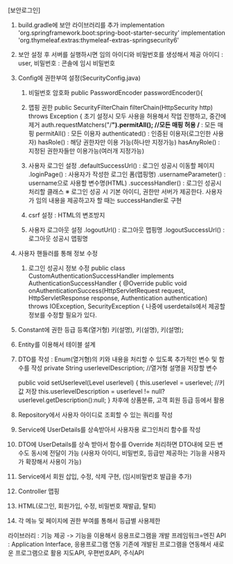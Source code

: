 [보안로그인]
1. build.gradle에 보안 라이브러리를 추가
   implementation 'org.springframework.boot:spring-boot-starter-security'
   implementation 'org.thymeleaf.extras:thymeleaf-extras-springsecurity6'

2. 보안 설정 후 서버를 실행하시면 임의 아이디와 비밀번호를 생성해서 제공
   아이디 : user, 비밀번호 : 콘솔에 임시 비밀번호

3. Config에 권한부여 설정(SecurityConfig.java)
   1) 비밀번호 암호화
      public PasswordEncoder passwordEncoder(){
   2) 맵핑 권한
      public SecurityFilterChain filterChain(HttpSecurity http) throws Exception {
      초기 설정시 모두 사용을 허용해서 작업 진행하고, 중간에 제거
      auth.requestMatchers("/**").permitAll(); //모든 매핑 허용
      /** : 모든 매핑
      permitAll() : 모든 이용자
      authenticated() : 인증된 이용자(로그인한 사용자)
      hasRole() : 해당 권한자만 이용 가능(하나만 지정가능)
      hasAnyRole() : 지정된 권한자들만 이용가능(여러개 지정가능)
   3) 사용자 로그인 설정
      .defaultSuccessUrl() : 로그인 성공시 이동할 페이지
      .loginPage() : 사용자가 작성한 로그인 폼(맵핑명)
      .usernameParameter() : username으로 사용할 변수명(HTML)
      .successHandler() : 로그인 성공시 처리할 클래스
      ※ 로그인 성공 시 기본 아이디, 권한만 서버가 제공한다.
         사용자가 임의 내용을 제공하고자 할 때는 successHandler로 구현
   
   4) csrf 설정 : HTML의 변조방지
   5) 사용자 로그아웃 설정
      .logoutUrl() : 로그아웃 맵핑명 
      .logoutSuccessUrl() : 로그아웃 성공시 맵핑명

4. 사용자 핸들러를 통해 정보 수정
   1) 로그인 성공시 정보 수정
      public class CustomAuthenticationSuccessHandler implements AuthenticationSuccessHandler {
      @Override
      public void onAuthenticationSuccess(HttpServletRequest request,
               HttpServletResponse response,
               Authentication authentication)
      throws IOException, SecurityException {
      나중에 userdetails에서 제공할 정보를 수정할 필요가 있다.

5. Constant에 권한 등급 등록(열거형)
   키(설명), 키(설명), 키(설명);

6. Entity를 이용해서 테이블 설계

7. DTO를 작성 : Enum(열거형)의 키와 내용을 처리할 수 있도록 추가적인 변수 및 함수를 작성
   private String userlevelDescription; //열거형 설명을 저장할 변수

   public void setUserlevel(Level userlevel) {
      this.userlevel = userlevel; //키값 저장
      this.userlevelDescription =
       userlevel != null?userlevel.getDescription():null;
   } 차후에 상품분류, 고객 회원 등급 등에서 활용

8. Repository에서 사용자 아이디로 조회할 수 있는 쿼리를 작성
9. Service에 UserDetails를 상속받아서 사용자용 로그인처리 함수를 작성
10. DTO에 UserDetails를 상속 받아서 함수를 Override 처리하면 DTO내에 모든 변수도 동시에 전달이 가능
    (사용자 아이디, 비밀번호, 등급만 제공하는 기능을 사용자가 확장해서 사용이 가능)
11. Service에서 회원 삽입, 수정, 삭제 구현, (임시비밀번호 발급을 추가)
12. Controller 맵핑
13. HTML(로그인, 회원가입, 수정, 비밀번호 재발급, 탈퇴)
14. 각 메뉴 및 페이지에 권한 부여를 통해서 등급별 사용제한

라이브러리 : 기능 제공 -> 기능을 이용해서 응용프로그램을 개발
프레임워크=엔진
API : Application Interface, 응용프로그램 연동
      기존에 개발된 프로그램을 연동해서 새로운 프로그램으로 활용
      지도API, 우편번호API, 주식API